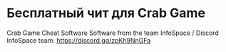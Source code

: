 # Бесплатный чит для Crab Game
Crab Game Cheat Software 
Software from the team InfoSpace / Discord InfoSpace team: https://discord.gg/zpKh9NnGFa
